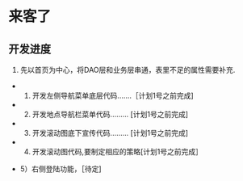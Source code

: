 # 来客了

## 开发进度

1. 先以首页为中心，将DAO层和业务层串通，表里不足的属性需要补充.

- 1) 开发左侧导航菜单底层代码.......［计划1号之前完成]

- 2) 开发地点导航栏菜单代码......... [计划1号之前完成]

- 3) 开发滚动图底下宣传代码......... [计划1号之前完成]

- 4) 开发滚动图代码,要制定相应的策略[计划1号之前完成］

- 5）右侧登陆功能，［待定]

